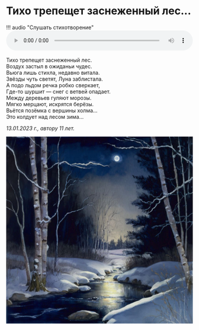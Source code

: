 # Тихо трепещет заснеженный лес...

!!! audio "Слушать стихотворение"
    <audio controls preload="metadata" style="width: 100%">
        <source src="/audio/poems/forest-is-quivering.ogg" type="audio/ogg">
        <source src="/audio/poems/forest-is-quivering.mp3" type="audio/mpeg">
        Ваш браузер не поддерживает воспроизведение звука на странице.
        Вы можете <a href="/audio/poems/forest-is-quivering.mp3">скачать аудио</a>.
    </audio>

Тихо трепещет заснеженный лес.  
Воздух застыл в ожиданьи чудес.  
Вьюга лишь стихла, недавно витала.  
Звёзды чуть светят, Луна заблистала.  
А подо льдом речка робко сверкает,  
Где-то шуршит — снег с ветвей опадает.  
Между деревьев гуляют морозы.  
Мягко мерцают, искрятся берёзы.  
Вьётся позёмка с вершины холма...  
Это колдует над лесом зима...

*13.01.2023 г., автору 11 лет.*

![Тихо трепещет заснеженный лес...](../images/forest-is-quivering.jpg)
